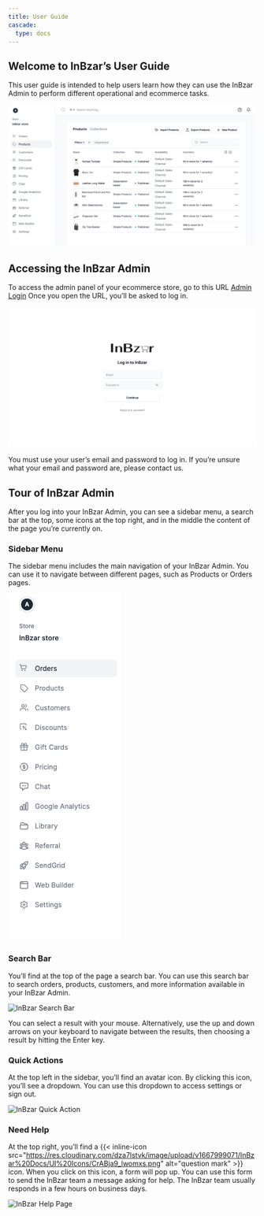 ```yaml
---
title: User Guide
cascade:
  type: docs
---
```


## Welcome to InBzar’s User Guide

This user guide is intended to help users learn how they can use the InBzar Admin to perform different operational and ecommerce tasks.

![InBzar Product Page](product.png)

## Accessing the InBzar Admin

To access the admin panel of your ecommerce store, go to this URL [Admin Login](https://admin.inbzar.com)
Once you open the URL, you’ll be asked to log in.

![InBzar Login Page](login.png)

You must use your user’s email and password to log in. If you’re unsure what your email and password are, please contact us.

## Tour of InBzar Admin

After you log into your InBzar Admin, you can see a sidebar menu, a search bar at the top, some icons at the top right, and in the middle the content of the page you’re currently on.

### Sidebar Menu
The sidebar menu includes the main navigation of your InBzar Admin. You can use it to navigate between different pages, such as Products or Orders pages.

![InBzar SideBar](side-bar.png)

### Search Bar
You’ll find at the top of the page a search bar. You can use this search bar to search orders, products, customers, and more information available in your InBzar Admin.

![InBzar Search Bar](search.avif)

You can select a result with your mouse. Alternatively, use the up and down arrows on your keyboard to navigate between the results, then choosing a result by hitting the Enter key.

### Quick Actions

At the top left in the sidebar, you’ll find an avatar icon. By clicking this icon, you’ll see a dropdown. You can use this dropdown to access settings or sign out.

![InBzar Quick Action](quick-action.avif)

### Need Help

At the top right, you’ll find a {{< inline-icon src="https://res.cloudinary.com/dza7lstvk/image/upload/v1667999071/InBzar%20Docs/UI%20Icons/CrABja9_lwomxs.png" alt="question mark" >}} icon. When you click on this icon, a form will pop up. You can use this form to send the InBzar team a message asking for help. The InBzar team usually responds in a few hours on business days.

![InBzar Help Page](help-page.avif)